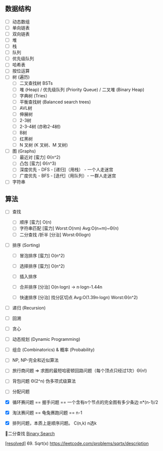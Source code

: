 ## 数据结构  
- [ ] 动态数组  
- [ ] 单向链表  
- [ ] 双向链表  
- [ ] 堆  
- [ ] 栈  
- [ ] 队列  
- [ ] 优先级队列  
- [ ] 哈希表   
- [ ] 按位运算  
- [ ] 树 (遍历) 
  - [ ] 二叉查找树 BSTs  
  - [ ] 堆 (Heap) / 优先级队列 (Priority Queue) / 二叉堆 (Binary Heap)  
  - [ ] 字典树 (Tries）  
  - [ ] 平衡查找树 (Balanced search trees)  
  - [ ] AVL树  
  - [ ] 伸展树  
  - [ ] 2-3树  
  - [ ] 2-3-4树 (亦称2-4树)  
  - [ ] B树  
  - [ ] 红黑树  
  - [ ] N 叉树 (K 叉树、M 叉树)  
- [ ] 图 (Graphs)
  - [ ] 最近对 [蛮力] Θ(n^2)
  - [ ] 凸包   [蛮力] Θ(n^3)
  - [ ] 深度优先 - DFS - [递归]（用栈） - 一个人走迷宫
  - [ ] 广度优先 - BFS - [迭代]（用队列）- 一群人走迷宫
- [ ] 字符串

## 算法  
- [ ] 查找
  - [ ] 顺序 [蛮力] O(n)
  - [ ] 字符串匹配 [蛮力] Worst:O(nm)  Avg:O(n+m)~Θ(n)
  - [ ] 二分查找 /折半 [分治]   Worst:Θ(logn)
- [ ] 排序 (Sorting)
  - [ ] 冒泡排序 [蛮力] O(n^2)
  - [ ] 选择排序 [蛮力] O(n^2)
  - [ ] 插入排序  
  - [ ] 合并排序 [分治] O(n·logn) -> n·logn-1.44n
  - [ ] 快速排序 [分治] 找分区切点 Avg:O(1.39n·logn) Worst:Θ(n^2) 
 
  
- [ ] 递归 (Recursion)   
- [ ] 回溯  
- [ ] 贪心   
- [ ] 动态规划 (Dynamic Programming)   
- [ ] 组合 (Combinatorics) & 概率 (Probability)    
- [ ] NP, NP-完全和近似算法    


- [ ] 旅行商问题 => 求图的最短哈密顿回路问题（每个顶点只经过1次）Θ(n!)  
- [ ] 背包问题 Θ(2^n)  伪多项式级算法
- [ ] 分配问题  
- [X] 循环赛问题 == 握手问题 == 一个含有n个节点的完全图有多少条边  n*(n-1)/2
- [X] 淘汰赛问题 == 龟兔赛跑问题 == n-1  
- [X] 排列问题，本质上是顺序问题。 C(n,k) n选k  


🍗二分查找 [Binary Search](https://leetcode.com/explore/learn/card/binary-search/)  
 
[[resolved]](/algs/BinarySearch/Sqrtx.js) 69. Sqrt(x) https://leetcode.com/problems/sqrtx/description  
